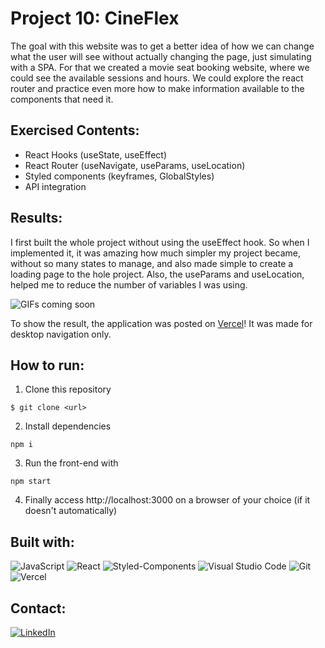# **Project 10: CineFlex**

The goal with this website was to get a better idea of ​​how we can change what the user will see without actually changing the page, just simulating with a SPA. For that we created a movie seat booking website, where we could see the available sessions and hours. We could explore the react router and practice even more how to make information available to the components that need it.

## **Exercised Contents**:

-   React Hooks (useState, useEffect)
-   React Router (useNavigate, useParams, useLocation)
-   Styled components (keyframes, GlobalStyles)
-   API integration

## **Results**:

I first built the whole project without using the useEffect hook. So when I implemented it, it was amazing how much simpler my project became, without so many states to manage, and also made simple to create a loading page to the hole project. Also, the useParams and useLocation, helped me to reduce the number of variables I was using.

![GIFs coming soon]()

To show the result, the application was posted on [Vercel]()! It was made for desktop navigation only.

## **How to run**:

1. Clone this repository

```
$ git clone <url>
```

2. Install dependencies

```
npm i
```

3. Run the front-end with

```
npm start
```

4. Finally access http://localhost:3000 on a browser of your choice (if it doesn't automatically)

## Built with:

![JavaScript](https://img.shields.io/badge/JavaScript-F7DF1E?style=for-the-badge&logo=javascript&logoColor=black)
![React](https://img.shields.io/badge/React-20232A?style=for-the-badge&logo=react&logoColor=61DAFB)
![Styled-Components](https://img.shields.io/badge/styled--components-DB7093?style=for-the-badge&logo=styled-components&logoColor=white)
![Visual Studio Code](https://img.shields.io/badge/Visual_Studio_Code-0078D4?style=for-the-badge&logo=visual%20studio%20code&logoColor=white)
![Git](https://img.shields.io/badge/GIT-E44C30?style=for-the-badge&logo=git&logoColor=white)
![Vercel](https://img.shields.io/badge/Vercel-000000?style=for-the-badge&logo=vercel&logoColor=white)

## Contact:

[![LinkedIn][linkedin-shield]][linkedin-url]

[linkedin-shield]: https://img.shields.io/badge/LinkedIn-0077B5?style=for-the-badge&logo=linkedin&logoColor=white
[linkedin-url]: https://www.linkedin.com/in/domingosmiguel/
